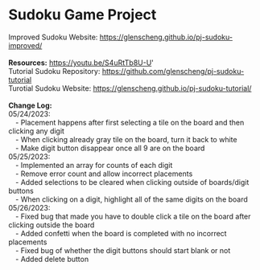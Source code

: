 # Sudoku Game Project

Improved Sudoku Website: https://glenscheng.github.io/pj-sudoku-improved/
<br /><br />
**Resources:** https://youtu.be/S4uRtTb8U-U'
<br />
Tutorial Sudoku Repository: https://github.com/glenscheng/pj-sudoku-tutorial
<br />
Turotial Sudoku Website: https://glenscheng.github.io/pj-sudoku-tutorial/
<br /><br />
**Change Log:**
<br />
05/24/2023: 
<br />&emsp;- Placement happens after first selecting a tile on the board and then clicking any digit
<br />&emsp;- When clicking already gray tile on the board, turn it back to white
<br />&emsp;- Make digit button disappear once all 9 are on the board
<br />
05/25/2023:
<br />&emsp;- Implemented an array for counts of each digit
<br />&emsp;- Remove error count and allow incorrect placements
<br />&emsp;- Added selections to be cleared when clicking outside of boards/digit buttons
<br />&emsp;- When clicking on a digit, highlight all of the same digits on the board
<br />
05/26/2023:
<br />&emsp;- Fixed bug that made you have to double click a tile on the board after clicking outside the board
<br />&emsp;- Added confetti when the board is completed with no incorrect placements
<br />&emsp;- Fixed bug of whether the digit buttons should start blank or not
<br />&emsp;- Added delete button